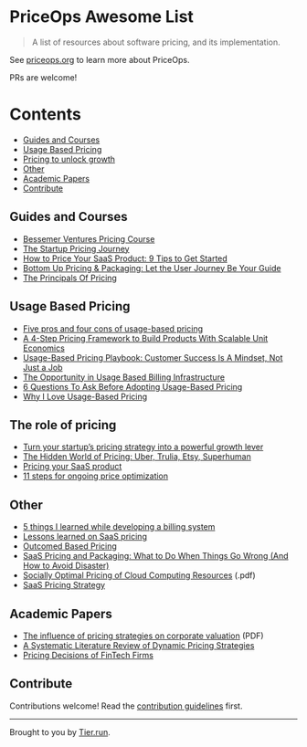 # PriceOps Awesome List 
> A list of resources about software pricing, and its implementation.

See [priceops.org](https://priceops.org) to learn more about PriceOps. 

PRs are welcome! 

# Contents
- [Guides and Courses](#guides-and-courses)
- [Usage Based Pricing](#usage-based-pricing)
- [Pricing to unlock growth](#the-role-of-pricing)
- [Other](#other)
- [Academic Papers](#academic-papers)
- [Contribute](#contribute)


## Guides and Courses
- [Bessemer Ventures Pricing Course](https://www.bvp.com/pricing-course)
- [The Startup Pricing Journey](https://www.bvp.com/assets/media/the-startup-pricing-journey.pdf)
- [How to Price Your SaaS Product: 9 Tips to Get Started](https://databox.com/how-to-price-saas-product)
- [Bottom Up Pricing & Packaging: Let the User Journey Be Your Guide](https://a16z.com/2021/03/11/bottom-up-pricing-packaging-let-the-user-journey-be-your-guide/) 
- [The Principals Of Pricing](https://www.principlesofpricing.com)


## Usage Based Pricing
- [Five pros and four cons of usage-based pricing](https://www.bvp.com/atlas/five-pros-and-four-cons-of-usage-based-pricing-and-why-it-was-a-no-brainer-for-courier-s-ceo)
- [A 4-Step Pricing Framework to Build Products With Scalable Unit Economics](https://review.firstround.com/dont-let-growth-hurt-your-margins-a-4-step-pricing-framework-to-build-products-with-scalable-unit-economics?utm_source=Firstround.com)
- [Usage-Based Pricing Playbook: Customer Success Is A Mindset, Not Just a Job](https://openviewpartners.com/blog/usage-based-pricing-playbook-2/)
- [The Opportunity in Usage Based Billing Infrastructure](https://www.scalevp.com/blog/the-opportunity-in-usage-based-billing-infrastructure)
- [6 Questions To Ask Before Adopting Usage-Based Pricing](https://adilaijaz.medium.com/6-questions-to-ask-before-adopting-usage-based-pricing-77bf2a669309)
- [Why I Love Usage-Based Pricing](https://www.rdegges.com/2020/the-only-type-of-api-services-ill-use/)

## The role of pricing
- [Turn your startup’s pricing strategy into a powerful growth lever](https://techcrunch.com/2022/07/11/turn-your-startups-pricing-strategy-into-a-powerful-growth-lever/)
- [The Hidden World of Pricing: Uber, Trulia, Etsy, Superhuman](https://www.nfx.com/post/the-hidden-world-of-pricing)
- [Pricing your SaaS product](https://www.lennysnewsletter.com/p/saas-pricing-strategy)
- [11 steps for ongoing price optimization](https://www.bvp.com/atlas/why-pricing-deserves-as-much-iteration-as-product-development-and-how-one-multibillion-dollar-public-tech-company-does-it)


## Other
- [5 things I learned while developing a billing system](https://arnon.dk/5-things-i-learned-developing-billing-system/)
- [Lessons learned on SaaS pricing](https://zimtik.com/en/posts/lessons-learned-on-saas-pricing)
- [Outcomed Based Pricing](https://www2.deloitte.com/xe/en/insights/focus/industry-4-0/xaas-outcome-based-pricing.html)
- [SaaS Pricing and Packaging: What to Do When Things Go Wrong (And How to Avoid Disaster)](https://openviewpartners.com/blog/saas-pricing-and-packaging-what-to-do-when-things-go-wrong-and-how-to-avoid-disaster/)
- [Socially Optimal Pricing of Cloud Computing Resources](https://webee.technion.ac.il/people/shimkin/PAPERS/Menache-CloudPricing-Conf2011.pdf) (.pdf)
- [SaaS Pricing Strategy](https://www.priceintelligently.com/hubfs/Price-Intelligently-SaaS-Pricing-Strategy.pdf)

## Academic Papers
- [The influence of pricing strategies on corporate valuation](https://scholar.google.com/scholar?hl=en&as_sdt=0%2C5&q=The+influence+of+pricing+strategies+on+corporate+valuation&btnG=) (PDF)
- [A Systematic Literature Review of Dynamic Pricing Strategies](https://papers.ssrn.com/sol3/papers.cfm?abstract_id=4055122) 
- [Pricing Decisions of FinTech Firms](https://papers.ssrn.com/sol3/papers.cfm?abstract_id=3634459)

## Contribute

Contributions welcome! Read the [contribution guidelines](contributing.md) first.

---
Brought to you by [Tier.run](https://tier.run).
